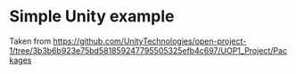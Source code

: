 # Simple Unity example

Taken from
https://github.com/UnityTechnologies/open-project-1/tree/3b3b6b923e75bd581859247795505325efb4c697/UOP1_Project/Packages
